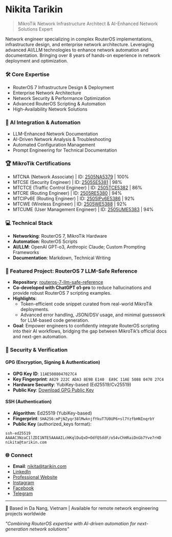 # Nikita Tarikin

> MikroTik Network Infrastructure Architect & AI-Enhanced Network Solutions Expert

Network engineer specializing in complex RouterOS implementations, infrastructure design, and enterprise network architecture. Leveraging advanced AI/LLM technologies to enhance network automation and documentation. Bringing over 8 years of hands-on experience in network deployment and optimization.

### 🛠 Core Expertise
- RouterOS 7 Infrastructure Design & Deployment
- Enterprise Network Architecture
- Network Security & Performance Optimization
- Advanced RouterOS Scripting & Automation
- High-Availability Network Solutions

### 🤖 AI Integration & Automation
- LLM-Enhanced Network Documentation
- AI-Driven Network Analysis & Troubleshooting
- Automated Configuration Management
- Prompt Engineering for Technical Documentation

### 🏆 MikroTik Certifications
- MTCNA (Network Associate) | ID: [2505NA5379](https://mikrotik.com/training/certificates/c455379cedf8dfd6abb8) | 100%
- MTCSE (Security Engineer) | ID: [2505SE5381](https://mikrotik.com/training/certificates/c455381c846524d344c8) | 98%
- MTCTCE (Traffic Control Engineer) | ID: [2505TCE5382](https://mikrotik.com/training/certificates/c455382c7db30612e5c2) | 86%
- MTCRE (Routing Engineer) | ID: [2505RE5380](https://mikrotik.com/training/certificates/c455380c9954bdd992ac) | 94%
- MTCIPv6E (Routing Engineer) | ID: [2505IPv6E5386](https://mikrotik.com/training/certificates/c455386c64a79fe53af9) | 92%
- MTCWE (Wireless Engineer) | ID: [2505WE5388](https://mikrotik.com/training/certificates/c455388cac6a5acc2963) | 92%
- MTCUME (User Management Engineer) | ID: [2505UME5383](https://mikrotik.com/training/certificates/c455383c48d58564e450) | 94%

### 💻 Technical Stack
- **Networking**: RouterOS 7, MikroTik Hardware
- **Automation**: RouterOS Scripts
- **AI/LLM**: OpenAI GPT-o3, Anthropic Claude; Custom Prompting Frameworks
- **Documentation**: Markdown, Technical Writing

### 🚀 Featured Project: RouterOS 7 LLM-Safe Reference
- **Repository**: [routeros-7-llm-safe-reference](https://github.com/tarikin/routeros-7-llm-safe-reference)
- **Co-developed with ChatGPT o1-pro** to reduce hallucinations and provide robust RouterOS 7 scripting examples.
- **Highlights**:
  - Token-efficient code snippet curated from real-world MikroTik deployments.
  - Advanced error handling, JSON/DSV usage, and minimal guesswork for LLM-based code generation.
- **Goal**: Empower engineers to confidently integrate RouterOS scripting into their AI workflows, bridging the gap between MikroTik’s official docs and next-gen automation.


### 🔐 Security & Verification

#### GPG (Encryption, Signing & Authentication)
- **GPG Key ID**: `11AE5088047027C4`
- **Key Fingerprint**: `A829 222C ADA3 8E9B E140  EA9C 11AE 5088 0470 27C4`
- **Hardware Security**: YubiKey-based (Ed25519/Cv25519)
- **Public Key**: [Download GPG Public Key](https://keys.openpgp.org/vks/v1/by-fingerprint/A829222CADA38E9BE140EA9C11AE5088047027C4)

#### SSH (Authentication)
- **Algorithm**: Ed25519 (YubiKey-based)
- **Fingerprint**: `SHA256:mPjNZyqr38lMwknjfYkuT7U0UP6+sl7YzfbHNInqrbY`
- **Public Key** (authorized_keys format):
```
ssh-ed25519 AAAAC3NzaC1lZDI1NTE5AAAAILcHKqlDuQxD+OdfQ5ddF/o54vChHRaiDnGb7Yve7rHD nikita@tarikin.com
```

### 🌐 Connect
- **Email**: [nikita@tarikin.com](mailto:nikita@tarikin.com)
- [LinkedIn](https://www.linkedin.com/in/nikita-tarikin/)
- [Professional Website](https://tarikin.com)
- [Instagram](https://instagram.com/tarikin)
- [Facebook](https://facebook.com/tarikin)
- [Telegram](https://t.me/tarikin)

---
📍 Based in Da Nang, Vietnam | Available for remote network engineering projects worldwide

*"Combining RouterOS expertise with AI-driven automation for next-generation network solutions"*
